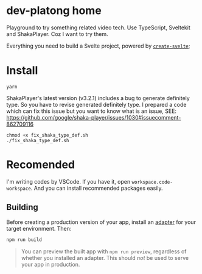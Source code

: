 # dev-platong home

Playground to try something related video tech.
Use TypeScript, Sveltekit and ShakaPlayer. Coz I want to try them.

Everything you need to build a Svelte project, powered by [`create-svelte`](https://github.com/sveltejs/kit/tree/master/packages/create-svelte);

# Install

```shell
yarn
```

ShakaPlayer's latest version (v3.2.1) includes a bug to generate definitely type. So you have to revise generated definitely type.
I prepared a code which can fix this issue but you want to know what is an issue, SEE: https://github.com/google/shaka-player/issues/1030#issuecomment-862709116

```shell
chmod +x fix_shaka_type_def.sh
./fix_shaka_type_def.sh
```

# Recomended

I'm writing codes by VSCode. If you have it, open `workspace.code-workspace`. And you can install recommended packages easily.

## Building

Before creating a production version of your app, install an [adapter](https://kit.svelte.dev/docs#adapters) for your target environment. Then:

```bash
npm run build
```

> You can preview the built app with `npm run preview`, regardless of whether you installed an adapter. This should _not_ be used to serve your app in production.
